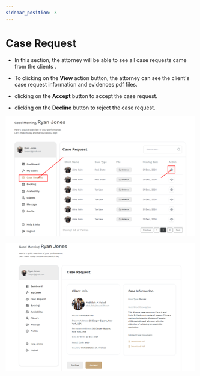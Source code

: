 ```yaml
---
sidebar_position: 3
---
```


# Case Request

- In this section, the attorney will be able to see all case requests came from the clients .

- To clicking on the **View** action button, the attorney can see the client's case request information and evidences pdf files.

- clicking on the **Accept** button to accept the case request.

- clicking on the **Decline** button to reject the case request.

![Case Request](./img/c.png)


![Case Request](./img/cr.png)